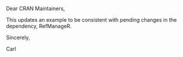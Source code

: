 Dear CRAN Maintainers,

This updates an example to be consistent with pending changes in the dependency, RefManageR.

Sincerely,

Carl